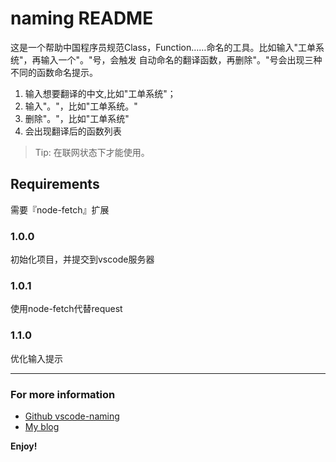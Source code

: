 # naming README

这是一个帮助中国程序员规范Class，Function……命名的工具。比如输入"工单系统"，再输入一个"。"号，会触发
自动命名的翻译函数，再删除"。"号会出现三种不同的函数命名提示。

1. 输入想要翻译的中文,比如"工单系统"；
2. 输入"。"，比如"工单系统。"
3. 删除"。"，比如"工单系统"
4. 会出现翻译后的函数列表


> Tip: 在联网状态下才能使用。

## Requirements

需要『node-fetch』扩展


### 1.0.0

初始化项目，并提交到vscode服务器

### 1.0.1

使用node-fetch代替request

### 1.1.0

优化输入提示

-----------------------------------------------------------------------------------------------------------


### For more information

* [Github vscode-naming](https://github.com/laynefyc/vscode-naming.git)
* [My blog](https://it2048.cn)

**Enjoy!**